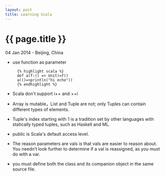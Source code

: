 ```yaml
---
layout: post
title: Learning Scala
---
```


{{ page.title }}
================

<p class="meta">04 Jan 2014 - Beijing, China</p>

* use function as parameter

        {% highlight scala %}
        def a(f:() => Unit)=f()
        a(()=>println("hi echo"))
        {% endhighlight %}
* Scala don't support i++ and ++i
* Array is mutable，List and Tuple are not; only Tuples can contain different types of elements.
* Tuple's index starting with 1 is a tradition set by other languages with statically typed tuples, such as Haskell and ML.
* public is Scala's default access level.
* The reason parameters are vals is that vals are easier to reason about. You needn’t look further to determine if a val is reassigned, as you must do with a var.
* you must define both the class and its companion object in the same source file.



